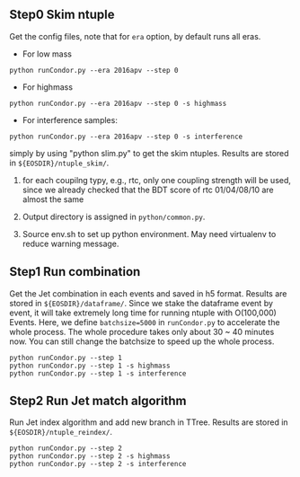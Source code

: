 ## Step0 Skim ntuple
Get the config files, note that for `era` option, by default runs all eras.
- For low mass
```
python runCondor.py --era 2016apv --step 0
```

- For highmass
```
python runCondor.py --era 2016apv --step 0 -s highmass
```

- For interference samples:
```
python runCondor.py --era 2016apv --step 0 -s interference
```

simply by using "python slim.py" to get the skim ntuples. Results are stored in `${EOSDIR}/ntuple_skim/`.

1. for each coupilng typy, e.g., rtc, only one coupling strength will be used, since we already checked that the BDT score of rtc 01/04/08/10 are almost the same

2. Output directory is assigned in `python/common.py`. 
3. Source env.sh to set up python environment. May need virtualenv to reduce warning message.

## Step1 Run combination
Get the Jet combination in each events and saved in h5 format. Results are stored in `${EOSDIR}/dataframe/`. Since we stake the dataframe event by event, it will take extremely long time for running ntuple with O(100,000) Events. Here, we define `batchsize=5000` in `runCondor.py` to accelerate the whole process. The whole procedure takes only about 30 ~ 40 minutes now. You can still change the batchsize to speed up the whole process.
```
python runCondor.py --step 1
python runCondor.py --step 1 -s highmass
python runCondor.py --step 1 -s interference
```
## Step2 Run Jet match algorithm
Run Jet index algorithm and add new branch in TTree. Results are stored in `${EOSDIR}/ntuple_reindex/`.
```
python runCondor.py --step 2
python runCondor.py --step 2 -s highmass
python runCondor.py --step 2 -s interference
```

